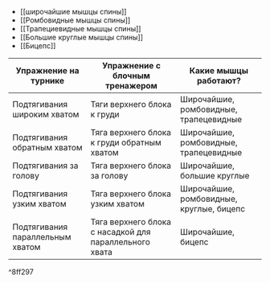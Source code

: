 - [[широчайшие мышцы спины]]
- [[Ромбовидные мышцы спины]]
- [[Трапециевидные мышцы спины]]
- [[Большие круглые мышцы спины]]
- [[Бицепс]]

| Упражнение на турнике            | Упражнение с блочным тренажером                        | Какие мышцы работают?                    |
| -------------------------------- | ------------------------------------------------------ | ---------------------------------------- |
| Подтягивания широким хватом      | Тяги верхнего блока к груди                            | Широчайшие, ромбовидные, трапецевидные   |
| Подтягивания обратным хватом     | Тяга верхнего блока к груди обратным хватом            | Широчайшие, ромбовидные, трапецевидные   |
| Подтягивания за голову           | Тяга верхнего блока за голову                          | Широчайшие, большие круглые              |
| Подтягивания узким хватом        | Тяга верхнего блока узким хватом                       | Широчайшие, ромбовидные, круглые, бицепс |
| Подтягивания параллельным хватом | Тяга верхнего блока с насадкой для параллельного хвата | Широчайшие, бицепс                       |

^8ff297

